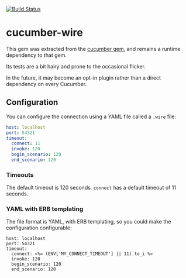 [![Build Status](https://travis-ci.org/cucumber/cucumber-ruby-wire.svg?branch=master)](https://travis-ci.org/cucumber/cucumber-ruby-wire)

# cucumber-wire

This gem was extracted from the [cucumber gem](https://github.com/cucumber/cucumber-ruby), and remains a runtime dependency to that gem.

Its tests are a bit hairy and prone to the occasional flicker.

In the future, it may become an opt-in plugin rather than a direct dependency on every Cucumber.

## Configuration

You can configure the connection using a YAML file called a `.wire` file:

```yaml
host: localhost
port: 54321
timeout:
  connect: 11
  invoke: 120
  begin_scenario: 120
  end_scenario: 120
```

### Timeouts

The default timeout is 120 seconds. `connect` has a default timeout of 11 seconds.

### YAML with ERB templating

The file format is YAML, with ERB templating, so you could make the configuration configurable:

```yaml,erb
host: localhost
port: 54321
timeout:
  connect: <%= (ENV['MY_CONNECT_TIMEOUT'] || 11).to_i %>
  invoke: 120
  begin_scenario: 120
  end_scenario: 120
```
